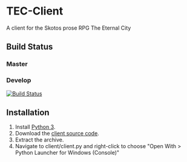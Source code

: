 # TEC-Client
A client for the Skotos prose RPG The Eternal City

## Build Status
### Master

### Develop
[![Build Status](https://travis-ci.org/ExposureSoftware/TEC-Client.svg?branch=dev)](https://travis-ci.org/ExposureSoftware/TEC-Client)

## Installation
1. Install [Python 3](https://www.python.org/ftp/python/3.4.3/python-3.4.3.msi).
2. Download the [client source code](https://github.com/ExposureSoftware/TEC-Client/archive/v0.1-alpha.zip).
3. Extract the archive.
4. Navigate to client/client.py and right-click to choose "Open With > Python Launcher for Windows (Console)"

